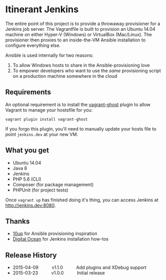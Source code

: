 Itinerant Jenkins
=================

The entire point of this project is to provide a throwaway provisioner for a Jenkins job server. The Vagrantfile is built to provision an Ubuntu 14.04 machine on either Hyper-V (Windows) or VirtualBox (Mac/Linux). The provisioner then proxies to an inside-the-VM Ansible installation to configure everything else.

Ansible is used internally for two reasons:

1. To allow Windows hosts to share in the Ansible-provisioning love
1. To empower developers who want to use the _same_ provisioning script on a production machine somewhere in the cloud

## Requirements

An optional requirement is to install the [vagrant-ghost](https://github.com/10up/vagrant-ghost) plugin to allow Vagrant to manage your hostsfile for you:

    vagrant plugin install vagrant-ghost

If you forgo this plugin, you'll need to manually update your hosts file to point `jenkins.dev` at your new VM.

## What you get

- Ubuntu 14.04
- Java 8
- Jenkins
- PHP 5.6 (CLI)
- Composer (for package management)
- PHPUnit (for project tests)

Once `vagrant up` has finished doing it's thing, you can access Jenkins at http://jenkins.dev:8080.

## Thanks

- [10up](http://10up.com) for Ansible provisioning inspiration
- [Digital Ocean](https://www.digitalocean.com) for Jenkins installation how-tos

## Release History

 * 2015-04-09   v1.1.0   Add plugins and XDebug support
 * 2015-03-23   v1.0.0   Initial release
